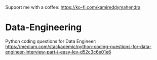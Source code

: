 Support me with a coffee: https://ko-fi.com/kamireddymahendra
# Data-Engineering

Python coding questions for Data Engineer:
https://medium.com/stackademic/python-coding-questions-for-data-engineer-interview-part-i-easy-lev-d52c3c6e01e6
